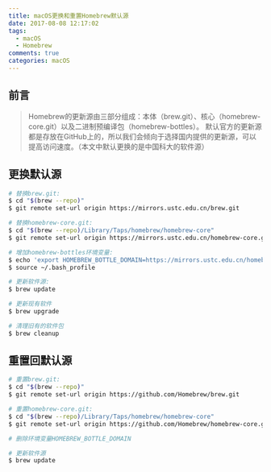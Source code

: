 ```yaml
---
title: macOS更换和重置Homebrew默认源
date: 2017-08-08 12:17:02
tags:
  - macOS
  - Homebrew
comments: true
categories: macOS
---
```


## 前言
>Homebrew的更新源由三部分组成：本体（brew.git）、核心（homebrew-core.git）以及二进制预编译包（homebrew-bottles）。
>默认官方的更新源都是存放在GitHub上的，所以我们会倾向于选择国内提供的更新源，可以提高访问速度。（本文中默认更换的是中国科大的软件源）

<!-- more -->

## 更换默认源
```bash
# 替换brew.git:
$ cd "$(brew --repo)"
$ git remote set-url origin https://mirrors.ustc.edu.cn/brew.git

# 替换homebrew-core.git:
$ cd "$(brew --repo)/Library/Taps/homebrew/homebrew-core"
$ git remote set-url origin https://mirrors.ustc.edu.cn/homebrew-core.git

# 增加homebrew-bottles环境变量:
$ echo 'export HOMEBREW_BOTTLE_DOMAIN=https://mirrors.ustc.edu.cn/homebrew-bottles' >> ~/.bash_profile
$ source ~/.bash_profile

# 更新软件源:
$ brew update

# 更新现有软件
$ brew upgrade

# 清理旧有的软件包
$ brew cleanup
```

## 重置回默认源
```bash
# 重置brew.git:
$ cd "$(brew --repo)"
$ git remote set-url origin https://github.com/Homebrew/brew.git

# 重置homebrew-core.git:
$ cd "$(brew --repo)/Library/Taps/homebrew/homebrew-core"
$ git remote set-url origin https://github.com/Homebrew/homebrew-core.git

# 删除环境变量HOMEBREW_BOTTLE_DOMAIN

# 更新软件源
$ brew update
```